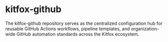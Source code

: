 # kitfox-github
The kitfox-github repository serves as the centralized configuration hub for reusable GitHub Actions workflows, pipeline templates, and organization-wide GitHub automation standards across the Kitfox ecosystem. 
